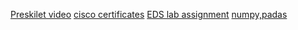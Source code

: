 [Preskilet video](https://preskilet.com/202401040292@mitaoe.ac.in)
[cisco certificates](./ciscocertificate.pdf)
[EDS lab assignment](./EDSLAB.pdf)
[numpy,padas](./EDSLaborartoryAssignment.pdf)
